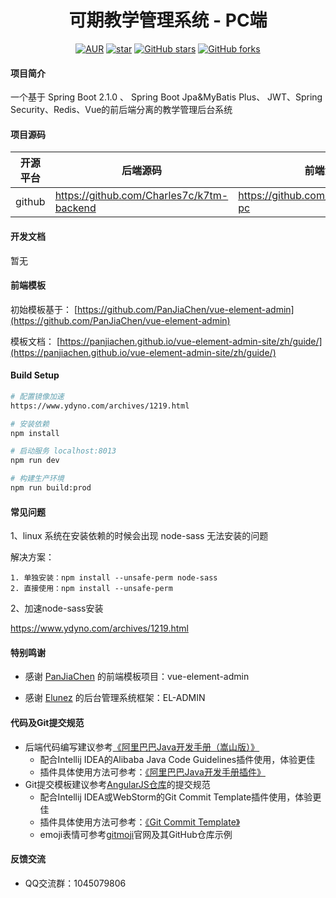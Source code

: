 <h1 style="text-align: center">可期教学管理系统 - PC端</h1>
<div style="text-align: center">

[![AUR](https://img.shields.io/badge/license-Apache%20License%202.0-blue.svg)](https://github.com/Charles7c/k7tm-backend/master/LICENSE)
[![star](https://github.com/Charles7c/k7tm-backend/badge/star.svg?theme=white)](https://github.com/Charles7c/k7tm-backend)
[![GitHub stars](https://img.shields.io/github/stars/Charles7c/k7tm-backend.svg?style=social&label=Stars)](https://github.com/Charles7c/k7tm-backend)
[![GitHub forks](https://img.shields.io/github/forks/Charles7c/k7tm-backend.svg?style=social&label=Fork)](https://github.com/Charles7c/k7tm-backend)

</div>

#### 项目简介
一个基于 Spring Boot 2.1.0 、 Spring Boot Jpa&MyBatis Plus、 JWT、Spring Security、Redis、Vue的前后端分离的教学管理后台系统

#### 项目源码

|  开源平台  |   后端源码  |   前端源码  |
|---  |--- | --- |
|  github   |  https://github.com/Charles7c/k7tm-backend   |  https://github.com/Charles7c/k7tm-pc   |

#### 开发文档
暂无

#### 前端模板

初始模板基于： [https://github.com/PanJiaChen/vue-element-admin](https://github.com/PanJiaChen/vue-element-admin)

模板文档： [https://panjiachen.github.io/vue-element-admin-site/zh/guide/](https://panjiachen.github.io/vue-element-admin-site/zh/guide/)

#### Build Setup
``` bash
# 配置镜像加速
https://www.ydyno.com/archives/1219.html

# 安装依赖
npm install

# 启动服务 localhost:8013
npm run dev

# 构建生产环境
npm run build:prod
```

#### 常见问题

1、linux 系统在安装依赖的时候会出现 node-sass 无法安装的问题

解决方案：
```
1. 单独安装：npm install --unsafe-perm node-sass 
2. 直接使用：npm install --unsafe-perm
```

2、加速node-sass安装

https://www.ydyno.com/archives/1219.html

#### 特别鸣谢

- 感谢 [PanJiaChen](https://github.com/PanJiaChen/vue-element-admin) 的前端模板项目：vue-element-admin

- 感谢 [Elunez](https://github.com/elunez/eladmin) 的后台管理系统框架：EL-ADMIN

#### 代码及Git提交规范

- 后端代码编写建议参考[《阿里巴巴Java开发手册（嵩山版）》](https://github.com/alibaba/p3c/blob/master/Java%E5%BC%80%E5%8F%91%E6%89%8B%E5%86%8C%EF%BC%88%E5%B5%A9%E5%B1%B1%E7%89%88%EF%BC%89.pdf)
    - 配合Intellij IDEA的Alibaba Java Code Guidelines插件使用，体验更佳
    - 插件具体使用方法可参考：[《阿里巴巴Java开发手册插件》](https://blog.csdn.net/wjn19921104/article/details/80171913)
- Git提交模板建议参考[AngularJS仓库](https://github.com/angular/angular.js)的提交规范
    - 配合Intellij IDEA或WebStorm的Git Commit Template插件使用，体验更佳
    - 插件具体使用方法可参考：[《Git Commit Template》](https://www.cnblogs.com/Dyaqi/p/13231260.html)
    - emoji表情可参考[gitmoji](https://gitmoji.carloscuesta.me/)官网及其GitHub仓库示例

#### 反馈交流   
       
- QQ交流群：1045079806
